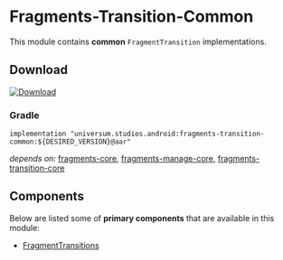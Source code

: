 Fragments-Transition-Common
===============

This module contains **common** `FragmentTransition` implementations.

## Download ##
[![Download](https://api.bintray.com/packages/universum-studios/android/universum.studios.android%3Afragments/images/download.svg)](https://bintray.com/universum-studios/android/universum.studios.android%3Afragments/_latestVersion)

### Gradle ###

    implementation "universum.studios.android:fragments-transition-common:${DESIRED_VERSION}@aar"

_depends on:_
[fragments-core](https://github.com/universum-studios/android_fragments/tree/master/library-core),
[fragments-manage-core](https://github.com/universum-studios/android_fragments/tree/master/library-manage-core),
[fragments-transition-core](https://github.com/universum-studios/android_fragments/tree/master/library-transition-core)

## Components ##

Below are listed some of **primary components** that are available in this module:

- [FragmentTransitions](https://github.com/universum-studios/android_fragments/tree/master/library-transition-common/src/main/java/universum/studios/android/fragment/transition/FragmentTransitions.java)

